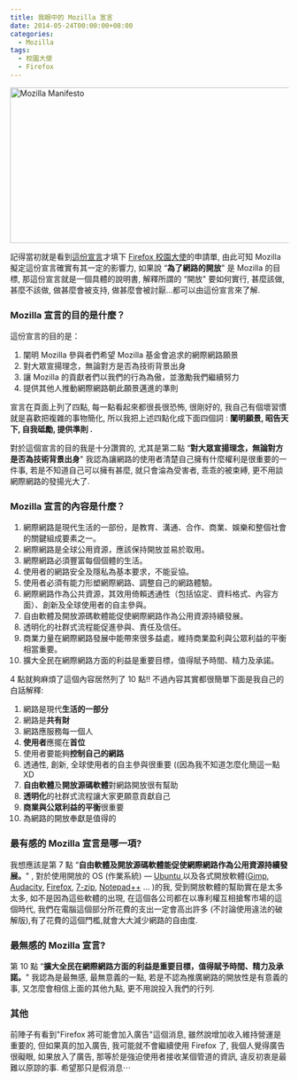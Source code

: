 ```yaml
---
title: 我眼中的 Mozilla 宣言
date: 2014-05-24T00:00:00+08:00
categories:
  - Mozilla
tags:
  - 校園大使
  - Firefox
---
```

<a title="Flickr 上 kevin_boy3110 的 Mozilla Manifesto" href="https://www.flickr.com/photos/71353772@N04/14071447280/"><img src="https://farm6.staticflickr.com/5075/14071447280_a103b0f5e8.jpg" alt="Mozilla Manifesto" width="767" height="281" /></a>

記得當初就是看到<a href="http://www.mozilla.org/zh-TW/about/manifesto/">這份宣言</a>才填下 <a href="http://mozilla.com.tw/community/student/">Firefox 校園大使</a>的申請單, 由此可知 Mozilla 擬定這份宣言確實有其一定的影響力, 如果說 &#8220;**為了網路的開放**" 是 Mozilla 的目標, 那這份宣言就是一個具體的說明書, 解釋所謂的 &#8220;開放" 要如何實行, 甚麼該做, 甚麼不該做, 做甚麼會被支持, 做甚麼會被討厭&#8230;都可以由這份宣言來了解.

### Mozilla 宣言的目的是什麼？

這份宣言的目的是：

1. 闡明 Mozilla 參與者們希望 Mozilla 基金會追求的網際網路願景
2. 對大眾宣揚理念，無論對方是否為技術背景出身
3. 讓 Mozilla 的貢獻者們以我們的行為為傲，並激勵我們繼續努力
4. 提供其他人推動網際網路朝此願景邁進的準則

宣言在頁面上列了四點, 每一點看起來都很長很恐怖, 很剛好的, 我自己有個壞習慣就是喜歡把複雜的事物簡化, 所以我把上述四點化成下面四個詞 : **闡明願景, 昭告天下, 自我砥勵, 提供準則 .**

對於這個宣言的目的我是十分讚賞的, 尤其是第二點 &#8220;**對大眾宣揚理念，無論對方是否為技術背景出身**" 我認為讓網路的使用者清楚自己擁有什麼權利是很重要的一件事, 若是不知道自己可以擁有甚麼, 就只會淪為受害者, 乖乖的被束縛, 更不用談網際網路的發揚光大了.

### Mozilla 宣言的內容是什麼？

1. 網際網路是現代生活的一部份，是教育、溝通、合作、商業、娛樂和整個社會的關鍵組成要素之一。
2. 網際網路是全球公用資源，應該保持開放並易於取用。
3. 網際網路必須豐富每個個體的生活。
4. 使用者的網路安全及隱私為基本要求，不能妥協。
5. 使用者必須有能力形塑網際網路、調整自己的網路體驗。
6. 網際網路作為公共資源，其效用倚賴透通性（包括協定、資料格式、內容方面）、創新及全球使用者的自主參與。
7. 自由軟體及開放源碼軟體能促使網際網路作為公用資源持續發展。
8. 透明化的社群式流程能促進參與、責任及信任。
9. 商業力量在網際網路發展中能帶來很多益處，維持商業盈利與公眾利益的平衡相當重要。
10. 擴大全民在網際網路方面的利益是重要目標，值得賦予時間、精力及承諾。

4 點就夠麻煩了這個內容居然列了 10 點!! 不過內容其實都很簡單下面是我自己的白話解釋:

1. 網路是現代**生活的一部分**
2. 網路是**共有財**
3. 網路應服務每一個人
4. **使用者**應擺在**首位**
5. 使用者要能夠**控制自己的網路**
6. 透通性, 創新, 全球使用者的自主參與很重要 ((因為我不知道怎麼化簡這一點XD
7. **自由軟體**及**開放源碼軟體**對網路開放很有幫助
8. **透明化**的社群式流程讓大家更願意貢獻自己
9. **商業與公眾利益的平衡**很重要
10. 為網路的開放奉獻是值得的

### 最有感的 Mozilla 宣言是哪一項?

我想應該是第 7 點 &#8220;**自由軟體及開放源碼軟體能促使網際網路作為公用資源持續發展。**" ,
對於使用開放的 OS (作業系統) &#8212; <a href="http://www.ubuntu-tw.org/">Ubuntu </a>
以及各式開放軟體(<a href="http://www.gimp.org/">Gimp</a>,
<a href="http://audacity.sourceforge.net/download/?lang=zh-TW">Audacity</a>,
<a href="http://moztw.org/firefox/tw/">Firefox</a>,
<a href="http://www.developershome.com/7-zip/">7-zip</a>,
<a href="http://notepad-plus-plus.org/">Notepad++</a> &#8230; )的我,
受到開放軟體的幫助實在是太多太多, 如不是因為這些軟體的出現, 在這個各公司都在以專利權互相搶奪市場的這個時代,
我們在電腦這個部分所花費的支出一定會高出許多 (不討論使用違法的破解版),有了花費的這個門檻,就會大大減少網路的自由度.

### 最無感的 Mozilla 宣言?

第 10 點 &#8220;**擴大全民在網際網路方面的利益是重要目標，值得賦予時間、精力及承諾。**" 我認為是最無感, 最無意義的一點, 若是不認為推廣網路的開放性是有意義的事, 又怎麼會相信上面的其他九點, 更不用說投入我們的行列.

### 其他

前陣子有看到"Firefox 將可能會加入廣告"這個消息, 雖然說增加收入維持營運是重要的, 但如果真的加入廣告, 我可能就不會繼續使用 Firefox 了, 我個人覺得廣告很礙眼, 如果放入了廣告, 那等於是強迫使用者接收某個管道的資訊, 違反初衷是最難以原諒的事. 希望那只是假消息⋯
